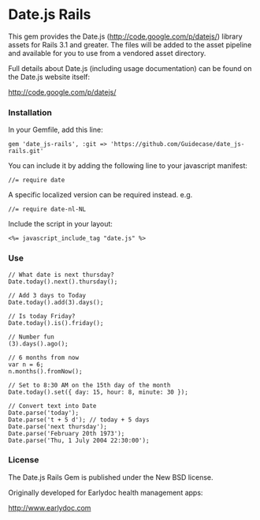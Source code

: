 Date.js Rails
=============

This gem provides the Date.js (http://code.google.com/p/datejs/) library assets for Rails 3.1 and greater. The files will be added to the asset pipeline and available for you to use from a vendored asset directory.

Full details about Date.js (including usage documentation) can be found on the Date.js website itself:

http://code.google.com/p/datejs/

### Installation

In your Gemfile, add this line:

    gem 'date_js-rails', :git => 'https://github.com/Guidecase/date_js-rails.git'

You can include it by adding the following line to your javascript manifest:

    //= require date

A specific localized version can be required instead. e.g.

    //= require date-nl-NL

Include the script in your layout:

    <%= javascript_include_tag "date.js" %>

### Use

    // What date is next thursday?
    Date.today().next().thursday();
    
    // Add 3 days to Today
    Date.today().add(3).days();
    
    // Is today Friday?
    Date.today().is().friday();
    
    // Number fun
    (3).days().ago();
    
    // 6 months from now
    var n = 6;
    n.months().fromNow();
    
    // Set to 8:30 AM on the 15th day of the month
    Date.today().set({ day: 15, hour: 8, minute: 30 });
    
    // Convert text into Date
    Date.parse('today');
    Date.parse('t + 5 d'); // today + 5 days
    Date.parse('next thursday');
    Date.parse('February 20th 1973');
    Date.parse('Thu, 1 July 2004 22:30:00');

### License

The Date.js Rails Gem is published under the New BSD license.

Originally developed for Earlydoc health management apps: 

http://www.earlydoc.com
